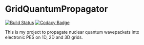 # GridQuantumPropagator
[![Build Status](https://travis-ci.org/acuzzio/GridQuantumPropagator.svg?branch=master)](https://travis-ci.org/acuzzio/GridQuantumPropagator) [![Codacy Badge](https://api.codacy.com/project/badge/Grade/0202ec0531024c6699e0a81af43b547a)](https://www.codacy.com/app/acuzzio/GridQuantumPropagator?utm_source=github.com&utm_medium=referral&utm_content=acuzzio/GridQuantumPropagator&utm_campaign=badger)

This is my project to propagate nuclear quantum wavepackets into electronic PES on 1D, 2D and 3D grids.
